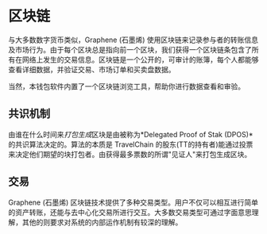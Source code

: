 # 区块链

与大多数数字货币类似，Graphene (石墨烯) 使用区块链来记录参与者的转账信息及市场行为。由于每个区块总是指向前一个区块，我们获得一个区块链条包含了所有在网络上发生的交易信息。区块链是一个公开的，可审计的账簿，每个人都能够查看详细数据，并验证交易、市场订单和买卖盘数据。

当然，本钱包软件内置了一个区块链浏览工具，帮助你进行数据查看和审验。

## 共识机制

由谁在什么时间来*打包生成*区块是由被称为*Delegated Proof of Stak (DPOS)*的共识算法决定的。算法的本质是 TravelChain 的股东(TT的持有者)能通过投票来决定他们期望的块打包者。由获得最多票数的所谓"见证人"来打包生成区块。

## 交易

Graphene (石墨烯) 区块链技术提供了多种交易类型。用户不仅可以相互进行简单的资产转账，还能与去中心化交易所进行交互。大多数交易类型可通过字面意思理解，其他的则要求对系统的内部运作机制有较深的理解。